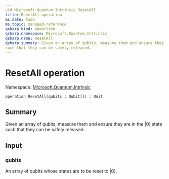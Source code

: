 ```yaml
---
uid Microsoft.Quantum.Intrinsic.ResetAll
title: ResetAll operation
ms.date: todo
ms.topic: managed-reference
qsharp.kind: opeartion
qsharp.namespace: Microsoft.Quantum.Intrinsic
qsharp.name: ResetAll
qsharp.summary: Given an array of qubits, measure them and ensure they are in the |0⟩ state
such that they can be safely released.
---
```


# ResetAll operation

Namespace: [Microsoft.Quantum.Intrinsic](xref:Microsoft.Quantum.Intrinsic)

```qsharp
operation ResetAll(qubits : Qubit[]) : Unit
```

## Summary
Given an array of qubits, measure them and ensure they are in the |0⟩ state
such that they can be safely released.

## Input
### qubits
An array of qubits whose states are to be reset to |0⟩.

